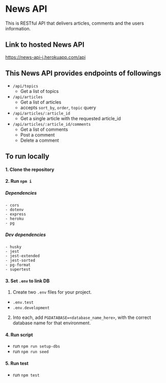 # News API

This is RESTful API that delivers articles, comments and the users information.

## **Link to hosted News API** ##
https://news-api-j.herokuapp.com/api

## **This News API provides endpoints of followings** ##
- `/api/topics` 
  - Get a list of topics
- `/api/articles` 
  - Get a list of articles
  - accepts `sort_by`, `order`, `topic` query
- `/api/articles/:article_id` 
  - Get a single article with the requested article_id
- `/api/articles/:article_id/comments` 
  - Get a list of comments 
  - Post a comment
  - Delete a comment


## **To run locally** ##
 #### 1. Clone the repository  ####
 #### 2. Run `npm i`  ####
  ##### Dependencies #####
    - cors
    - dotenv
    - express
    - heroku
    - pg
  ##### Dev dependencies #####
    - husky
    - jest
    - jest-extended
    - jest-sorted
    - pg-format
    - supertest
 #### 3. **Set `.env` to link DB**  ####
 1. Create two `.env` files for your project. 
 - `.env.test` 
 - `.env.development` 
 2. Into each, add `PGDATABASE=<database_name_here>`, 
with the correct database name for that environment.
#### 4. Run script ####
- run `npm run setup-dbs`
- run `npm run seed`

#### 5. Run test ####
- run `npm test`
